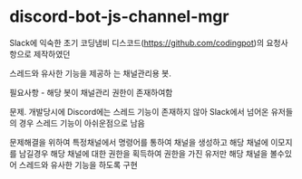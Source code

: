# discord-bot-js-channel-mgr

Slack에 익숙한 초기 코딩냄비 디스코드(https://github.com/codingpot)의 요청사항으로 제작하였던

스레드와 유사한 기능을 제공하 는 채널관리용 봇.

필요사항 - 해당 봇이 채널관리 권한이 존재하여함

문제. 개발당시에 Discord에는 스레드 기능이 존재하지 않아 Slack에서 넘어온 유저들의 경우 스레드 기능이 아쉬운점으로 남음

문제해결을 위하여 특정채널에서 명령어를 통하여 채널을 생성하고 해당 채널에 이모지를 남길경우 해당 채널에 대한 권한을 획득하여 권한을 가진 유저만 해당 채널을 볼수있어 스레드와 유사한 기능을 하도록 구현
